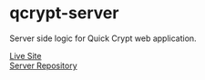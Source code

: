 # qcrypt-server
Server side logic for Quick Crypt web application.
<br />

[Live Site](https://quickcrypt.org)
<br />
[Server Repository](https://github.com/bschick/qcrypt-server)
